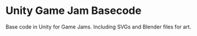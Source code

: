 # Unity Game Jam Basecode
Base code in Unity for Game Jams. Including SVGs and Blender files for art.
